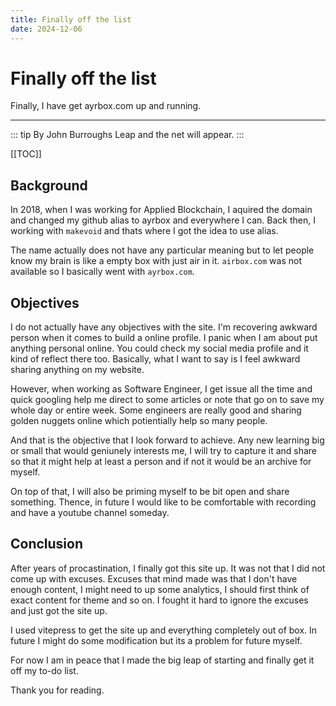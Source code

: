 ```yaml
---
title: Finally off the list
date: 2024-12-06
---
```


# Finally off the list 

Finally, I have get ayrbox.com up and running. 

---

::: tip By John Burroughs 
Leap and the net will appear. 
:::


[[TOC]]

## Background

In 2018, when I was working for Applied Blockchain, I aquired the domain and changed my github alias to ayrbox and 
everywhere I can. Back then, I working with `makevoid` and thats where I got the idea to use alias.

The name actually does not have any particular meaning but to let people know my brain is like a empty box with just
air in it. `airbox.com` was not available so I basically went with `ayrbox.com`.

## Objectives

I do not actually have any objectives with the site. I'm recovering awkward person when it comes to build a online 
profile. I panic when I am about put anything personal online. You could check my social media profile and it 
kind of reflect there too. Basically, what I want to say is I feel awkward sharing anything on my website.

However, when working as Software Engineer, I get issue all the time and quick googling help me direct to some articles 
or note that go on to save my whole day or entire week. Some engineers are really good and sharing golden nuggets online
which potientially help so many people.

And that is the objective that I look forward to achieve. Any new learning big or small that would geniunely interests 
me, I will try to capture it and share so that it might help at least a person and if not it would be an archive
for myself.


On top of that, I will also be priming myself to be bit open and share something. Thence, in future I would like to be
comfortable with recording and have a youtube channel someday.

## Conclusion

After years of procastination, I finally got this site up. It was not that I did not come up with excuses. Excuses that 
mind made was that I don't have enough content, I might need to up some analytics, I should first think of exact content
for theme and so on. I fought it hard to ignore the excuses and just got the site up.

I used vitepress to get the site up and everything completely out of box. In future I might do some modification but its a
problem for future myself.

For now I am in peace that I made the big leap of starting and finally get it off my to-do list.

Thank you for reading.

